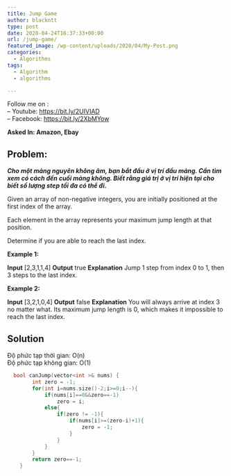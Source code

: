 ```yaml
---
title: Jump Game
author: blackntt
type: post
date: 2020-04-24T16:37:33+00:00
url: /jump-game/
featured_image: /wp-content/uploads/2020/04/My-Post.png
categories:
  - Algorithms
tags:
  - Algorithm
  - algorithms

---
```

Follow me on :  
&#8211; Youtube: <https://bit.ly/2UIVIAD>  
&#8211; Facebook: <https://bit.ly/2XbMYow>

**Asked In: Amazon, Ebay**

## Problem:

**_Cho một mảng nguyên không âm, bạn bắt đầu ở vị trí đầu mảng. Cần tìm xem có cách đến cuối mảng không. Biết rằng giá trị ở vị trí hiện tại cho biết số lượng step tối đa có thể đi._**

Given an array of non-negative integers, you are initially positioned at the first index of the array.

Each element in the array represents your maximum jump length at that position.

Determine if you are able to reach the last index.

**Example 1:**

**Input** [2,3,1,1,4]
**Output** true
**Explanation** Jump 1 step from index 0 to 1, then 3 steps to the last index.


**Example 2:**

**Input** [3,2,1,0,4]
**Output** false
**Explanation** You will always arrive at index 3 no matter what. Its maximum jump length is 0, which makes it impossible to reach the last index.

## Solution

Độ phức tạp thời gian: O(n)  
Độ phức tạp không gian: O(1)

```c++
  bool canJump(vector<int >& nums) {
        int zero = -1;
        for(int i=nums.size()-2;i>=0;i--){
            if(nums[i]==0&&zero==-1)
                zero = i;
            else{
                if(zero != -1){
                    if(nums[i]>=(zero-i)+1){
                        zero = -1;
                    }
                }
            }
        }
        return zero==-1;
    }
```